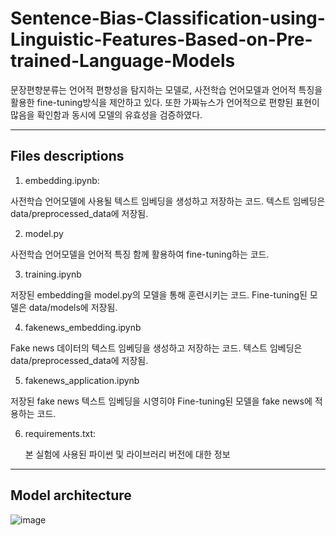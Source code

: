 # Sentence-Bias-Classification-using-Linguistic-Features-Based-on-Pre-trained-Language-Models
문장편향분류는 언어적 편향성을 탐지하는 모델로, 사전학습 언어모델과 언어적 특징을 활용한 fine-tuning방식을 제안하고 있다. 
또한 가짜뉴스가 언어적으로 편향된 표현이 많음을 확인함과 동시에 모델의 유효성을 검증하였다.

-------------

## Files descriptions

1. embedding.ipynb:

  사전학습 언어모델에 사용될 텍스트 임베딩을 생성하고 저장하는 코드.
  텍스트 임베딩은 data/preprocessed_data에 저장됨.

2. model.py

  사전학습 언어모델을 언어적 특징 함께 활용하여 fine-tuning하는 코드.

3. training.ipynb
 
  저장된 embedding을 model.py의 모델을 통해 훈련시키는 코드.
  Fine-tuning된 모델은 data/models에 저장됨.

4. fakenews_embedding.ipynb
 
  Fake news 데이터의 텍스트 임베딩을 생성하고 저장하는 코드.
  텍스트 임베딩은 data/preprocessed_data에 저장됨.

5. fakenews_application.ipynb
 
  저장된 fake news 텍스트 임베딩을 시영히야 Fine-tuning된 모델을 fake news에 적용하는 코드.

6. requirements.txt:
 
   본 실험에 사용된 파이썬 및 라이브러리 버전에 대한 정보

----------

## Model architecture


![image](https://github.com/J-HRhee/Sentence-Bias-Classification-using-Linguistic-Features-Based-on-Pre-trained-Language-Models/assets/48899068/4e1a167a-40de-47b9-8744-f4820f581c7f)


